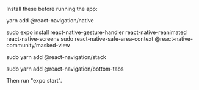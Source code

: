 Install these before running the app:

yarn add @react-navigation/native

sudo expo install react-native-gesture-handler react-native-reanimated react-native-screens 
sudo react-native-safe-area-context @react-native-community/masked-view

sudo yarn add @react-navigation/stack

sudo yarn add @react-navigation/bottom-tabs

Then run "expo start".